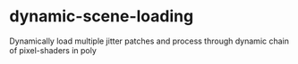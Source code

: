 # dynamic-scene-loading
Dynamically load multiple jitter patches and process through dynamic chain of pixel-shaders in poly
